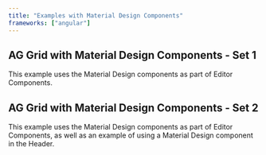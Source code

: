 ```yaml
---
title: "Examples with Material Design Components"
frameworks: ["angular"]
---
```


## AG Grid with Material Design Components - Set 1

This example uses the Material Design components as part of Editor Components.

<grid-example title='Material Design Components #1' name='material-design-1' type='angular' options='{ "showImportsDropdown": false, "exampleHeight": 350, "extras": ["materialdesign"] }'></grid-example>

## AG Grid with Material Design Components - Set 2

This example uses the Material Design components as part of Editor Components, as well as an example of using a Material Design component in the Header.

<grid-example title='Material Design Components #2' name='material-design-2' type='angular' options='{ "showImportsDropdown": false, "exampleHeight": 350, "extras": ["materialdesign"] }'></grid-example>
